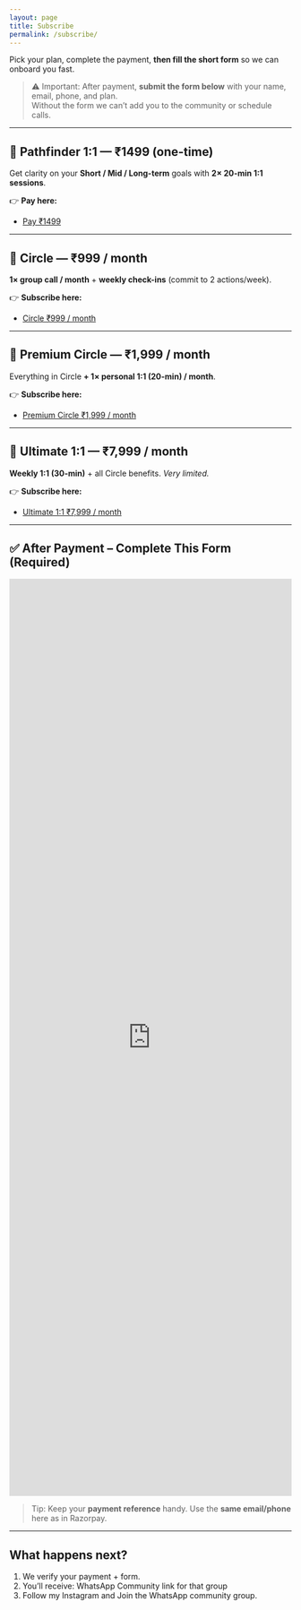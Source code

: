 ```yaml
---
layout: page
title: Subscribe
permalink: /subscribe/
---
```


Pick your plan, complete the payment, **then fill the short form** so we can onboard you fast.

> ⚠️ Important: After payment, **submit the form below** with your name, email, phone, and plan.  
> Without the form we can’t add you to the community or schedule calls.

---

## 🔹 Pathfinder 1:1 — ₹1499 (one-time)
Get clarity on your **Short / Mid / Long-term** goals with **2× 20-min 1:1 sessions**.

👉 **Pay here:**  
- <a href="https://rzp.io/rzp/H8ULCTB0" target="_blank" rel="noopener">Pay ₹1499</a>

---

## 🔹 Circle — ₹999 / month
**1× group call / month** + **weekly check-ins** (commit to 2 actions/week).

👉 **Subscribe here:**  
- <a href="https://rzp.io/rzp/HCdZOvPH" target="_blank" rel="noopener">Circle ₹999 / month</a>

---

## 🔹 Premium Circle — ₹1,999 / month
Everything in Circle **+ 1× personal 1:1 (20-min) / month**.

👉 **Subscribe here:**  
- <a href="https://rzp.io/rzp/dnawzuX" target="_blank" rel="noopener">Premium Circle ₹1,999 / month</a>

---

## 🔹 Ultimate 1:1 — ₹7,999 / month
**Weekly 1:1 (30-min)** + all Circle benefits. *Very limited.*

👉 **Subscribe here:**  
- <a href="https://rzp.io/rzp/e1FpmFxI" target="_blank" rel="noopener">Ultimate 1:1 ₹7,999 / month</a>

---

## ✅ After Payment – Complete This Form (Required)

<iframe src="https://docs.google.com/forms/d/e/1FAIpQLSfV7O0ZIWVoQB6JjWYRgkGmebP0NX7KYAaFY_5YE2gAZF62ng/viewform?embedded=true"
        width="100%" height="1638" frameborder="0" marginheight="0" marginwidth="0">
  Loading…
</iframe>

> Tip: Keep your **payment reference** handy. Use the **same email/phone** here as in Razorpay.

---

## What happens next?
1. We verify your payment + form.  
2. You’ll receive: WhatsApp Community link for that group  
3. Follow my Instagram and Join the WhatsApp community group.
